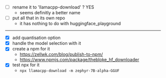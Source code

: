 - [ ] rename it to 'llamacpp-download' ? YES
  - seems definitly a better name
- [ ] put all that in its own repo
  - it has nothing to do with huggingface_playground

---

- [x] add quantisation option
- [x] handle the model selection with it
- [x] create a npm for it
  - https://zellwk.com/blog/publish-to-npm/
  - https://www.npmjs.com/package/thebloke_hf_downloader
- [x] test npx for it
  - ```npx llamacpp-download -m zephyr-7B-alpha-GGUF```
